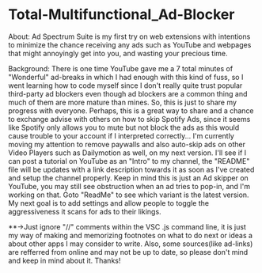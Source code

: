 # Total-Multifunctional_Ad-Blocker
About: Ad Spectrum Suite is my first try on web extensions with intentions to minimize the chance receiving any ads such as YouTube and webpages that might annoyingly get into you, and wasting your precious time. 

Background:
There is one time YouTube gave me a 7 total minutes of "Wonderful" ad-breaks in which I had enough with this kind of fuss, so I went learning how to code myself since I don't really quite trust popular third-party ad blockers even though ad blockers are a common thing and much of them are more mature than mines. So, this is just to share my progress with everyone. Perhaps, this is a great way to share and a chance to exchange advise with others on how to skip Spotify Ads, since it seems like Spotify only allows you to mute but not block the ads as this would cause trouble to your account if I interpreted correctly... I'm currently moving my attention to remove paywalls and also auto-skip ads on other Video Players such as Dailymotion as well, on my next version. I'll see if I can post a tutorial on YouTube as an "Intro" to my channel, the "README" file will be updates with a link description towards it as soon as I've created and setup the channel properly. Keep in mind this is just an Ad skipper on YouTube, you may still see obstruction when an ad tries to pop-in, and I'm working on that. Goto "ReadMe" to see which variant is the latest version. My next goal is to add settings and allow people to toggle the aggressiveness it scans for ads to their likings.

**->Just ignore "//" comments within the VSC .js command line, it is just my way of making and memorizing footnotes on what to do next or ideas a about other apps I may consider to write.
Also, some sources(like ad-links) are refferred from online and may not be up to date, so please don't mind and keep in mind about it.
Thanks!
